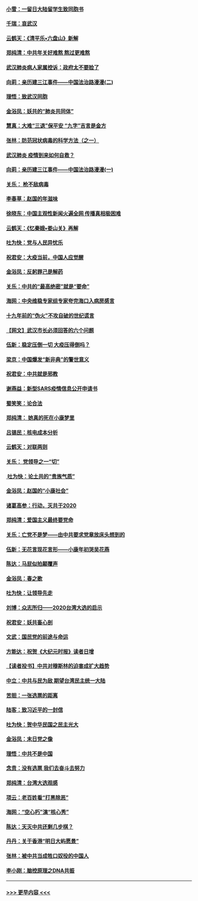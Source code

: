 #### [小雪：一留日大陆留学生致同胞书](../pages/nsc993/n11834624.md?t=02011055) 
#### [千瑞：哀武汉](../pages/nsc993/n11833647.md?t=02011055) 
#### [云鹤天：《清平乐▪六盘山》新解](../pages/nsc993/n11833611.md?t=02011055) 
#### [郑纯清：中共年关好难熬 熬过更难熬](../pages/nsc993/n11833489.md?t=02011055) 
#### [武汉肺炎病人家属控诉：政府太不要脸了](../pages/nsc993/n11833205.md?t=02011055) 
#### [向莉：亲历建三江事件——中国法治路漫漫(二)](../pages/nsc993/n11829102.md?t=02011055) 
#### [理悟：致武汉同胞](../pages/nsc993/n11831522.md?t=02011055) 
#### [金浴凤：妖共的“肺炎共同体”](../pages/nsc993/n11829448.md?t=02011055) 
#### [慧真：大难“三退”保平安 “九字”吉言是金方](../pages/nsc993/n11829501.md?t=02011055) 
#### [张林：防范冠状病毒的科学方法（之一）](../pages/nsc993/n11828618.md?t=02011055) 
#### [武汉肺炎 疫情到来如何自救？](../pages/nsc993/n11827632.md?t=02011055) 
#### [向莉：亲历建三江事件——中国法治路漫漫(一)](../pages/nsc993/n11827190.md?t=02011055) 
#### [关乐： 枪不敌病毒](../pages/nsc993/n11826746.md?t=02011055) 
#### [李春草：赵国的年滋味](../pages/nsc993/n11826321.md?t=02011055) 
#### [徐晓东：中国主观性新闻火遍全网 传播真相极困难](../pages/nsc993/n11826508.md?t=02011055) 
#### [云鹤天：《忆秦娥▪娄山关》再解](../pages/nsc993/n11824682.md?t=02011055) 
#### [吐为快：党与人民异忧乐](../pages/nsc993/n11824660.md?t=02011055) 
#### [祝君安：大疫当前，中国人应觉醒](../pages/nsc993/n11821946.md?t=02011055) 
#### [金浴凤：反躬罪己是解药](../pages/nsc993/n11820280.md?t=02011055) 
#### [关乐：中共的“最高绝密”就是“要命”](../pages/nsc993/n11816946.md?t=02011055) 
#### [海网：中央维稳专家组专家夸完海口入病房感言](../pages/nsc993/n11815138.md?t=02011055) 
#### [十九年前的“伪火”不攻自破的世纪谎言](../pages/nsc993/n11813238.md?t=02011055) 
#### [【网文】武汉市长必须回答的六个问题](../pages/nsc993/n11813848.md?t=02011055) 
#### [伍新：稳定压倒一切 大疫压得倒吗？](../pages/nsc993/n11812634.md?t=02011055) 
#### [梁京：中国爆发“新非典”的警世意义](../pages/nsc993/n11812554.md?t=02011055) 
#### [祝君安：中共就是邪教](../pages/nsc993/n11812431.md?t=02011055) 
#### [谢燕益：新型SARS疫情信息公开申请书](../pages/nsc993/n11808840.md?t=02011055) 
#### [蜀笑笑：论合法](../pages/nsc993/n11808064.md?t=02011055) 
#### [郑纯清： 她真的死在小康梦里](../pages/nsc993/n11806623.md?t=02011055) 
#### [吕锡民：核电成本分析](../pages/nsc993/n11806284.md?t=02011055) 
#### [云鹤天：对联两则](../pages/nsc993/n11805957.md?t=02011055) 
#### [关乐： 党领导之一“切”](../pages/nsc993/n11804505.md?t=02011055) 
#### [ 吐为快：论土共的“贵族气质”](../pages/nsc993/n11804490.md?t=02011055) 
#### [金浴凤：赵国的“小康社会”](../pages/nsc993/n11804452.md?t=02011055) 
#### [诸葛高参：行动，灭共于2020](../pages/nsc993/n11804120.md?t=02011055) 
#### [郑纯清：爱国主义最终要党命](../pages/nsc993/n11802197.md?t=02011055) 
#### [关乐：亡党不是梦——由中共要求党章放床头想到的](../pages/nsc993/n11802156.md?t=02011055) 
#### [伍新：无花言现花言形——小康年初哭吴花燕](../pages/nsc993/n11800044.md?t=02011055) 
#### [陈达：马屁似拍颠覆声](../pages/nsc993/n11800010.md?t=02011055) 
#### [金浴凤：春之歌](../pages/nsc993/n11797687.md?t=02011055) 
#### [吐为快：让领导先走](../pages/nsc993/n11797512.md?t=02011055) 
#### [刘博：众志所归——2020台湾大选的启示](../pages/nsc993/n11796878.md?t=02011055) 
#### [祝君安：妖共畜心剖](../pages/nsc993/n11794273.md?t=02011055) 
#### [文武：国民党的前途与命运](../pages/nsc993/n11794198.md?t=02011055) 
#### [方能达：祝贺《大纪元时报》读者日增](../pages/nsc993/n11793807.md?t=02011055) 
#### [【读者投书】中共对穆斯林的迫害成扩大趋势](../pages/nsc993/n11791371.md?t=02011055) 
#### [中立：中共与民为敌 期望台湾民主统一大陆](../pages/nsc993/n11790392.md?t=02011055) 
#### [苦胆：一张选票的距离](../pages/nsc993/n11788914.md?t=02011055) 
#### [陆客：致习近平的一封信](../pages/nsc993/n11788867.md?t=02011055) 
#### [吐为快：贺中华民国之民主光大](../pages/nsc993/n11788618.md?t=02011055) 
#### [金浴凤：末日党之像](../pages/nsc993/n11787475.md?t=02011055) 
#### [理悟：中共不是中国](../pages/nsc993/n11787463.md?t=02011055) 
#### [念贲：没有选票  我们去奋斗去努力](../pages/nsc993/n11787398.md?t=02011055) 
#### [郑纯清：台湾大选观感](../pages/nsc993/n11786210.md?t=02011055) 
#### [项云：老百姓看“打黑除恶”](../pages/nsc993/n11785398.md?t=02011055) 
#### [海网：“空心朽”演“核心秀”](../pages/nsc993/n11783874.md?t=02011055) 
#### [陈达：天灭中共还剩几步棋？](../pages/nsc993/n11783719.md?t=02011055) 
#### [丹丹：关于香港“明日大屿愿景”](../pages/nsc993/n11783273.md?t=02011055) 
#### [张林：被中共当成牲口奴役的中国人](../pages/nsc993/n11782397.md?t=02011055) 
#### [李小刚：脑控原理之DNA共振](../pages/nsc993/n11780962.md?t=02011055) 

----
#### [ >>> 更早内容 <<< ](../indexes/nsc993-earlier.md)
